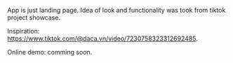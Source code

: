 App is just landing page. Idea of look and functionality was took from tiktok project showcase.

Inspiration: https://www.tiktok.com/@daca.vn/video/7230758323312692485.

Online demo: comming soon.
